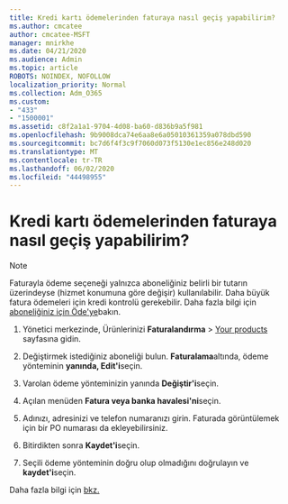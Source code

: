 ```yaml
---
title: Kredi kartı ödemelerinden faturaya nasıl geçiş yapabilirim?
ms.author: cmcatee
author: cmcatee-MSFT
manager: mnirkhe
ms.date: 04/21/2020
ms.audience: Admin
ms.topic: article
ROBOTS: NOINDEX, NOFOLLOW
localization_priority: Normal
ms.collection: Adm_O365
ms.custom:
- "433"
- "1500001"
ms.assetid: c8f2a1a1-9704-4d08-ba60-d836b9a5f981
ms.openlocfilehash: 9b9008dca74e6aa8e6a05010361359a078dbd590
ms.sourcegitcommit: bc7d6f4f3c9f7060d073f5130e1ec856e248d020
ms.translationtype: MT
ms.contentlocale: tr-TR
ms.lasthandoff: 06/02/2020
ms.locfileid: "44498955"
---
```

# <a name="how-do-i-change-from-credit-card-payments-to-invoice"></a>Kredi kartı ödemelerinden faturaya nasıl geçiş yapabilirim?

> [!NOTE]
> Faturayla ödeme seçeneği yalnızca aboneliğiniz belirli bir tutarın üzerindeyse (hizmet konumuna göre değişir) kullanılabilir. Daha büyük fatura ödemeleri için kredi kontrolü gerekebilir. Daha fazla bilgi için [aboneliğiniz için Öde'ye](https://docs.microsoft.com/microsoft-365/commerce/billing-and-payments/pay-for-your-subscription)bakın.

1. Yönetici merkezinde, Ürünlerinizi **Faturalandırma**  >  [Your products](https://go.microsoft.com/fwlink/p/?linkid=842054) sayfasına gidin.

2. Değiştirmek istediğiniz aboneliği bulun. **Faturalama**altında, ödeme yönteminin **yanında, Edit'i**seçin.

3. Varolan ödeme yönteminizin yanında **Değiştir'i**seçin.

4. Açılan menüden **Fatura veya banka havalesi'ni**seçin.

5. Adınızı, adresinizi ve telefon numaranızı girin. Faturada görüntülemek için bir PO numarası da ekleyebilirsiniz.

6. Bitirdikten sonra **Kaydet'i**seçin.

7. Seçili ödeme yönteminin doğru olup olmadığını doğrulayın ve **kaydet'i**seçin.

Daha fazla bilgi için [bkz.](https://docs.microsoft.com/microsoft-365/commerce/billing-and-payments/change-payment-method)